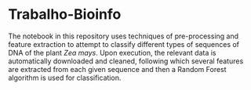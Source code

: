 # Trabalho-Bioinfo

The notebook in this repository uses techniques of pre-processing and feature extraction to attempt to classify different types of sequences of DNA of the plant *Zea mays*. Upon execution, the relevant data is automatically downloaded and cleaned, following which several features are extracted from each given sequence and then a Random Forest algorithm is used for classification.
